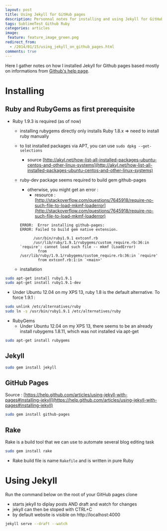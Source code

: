 ```yaml
---
layout: post
title: Using Jekyll for GitHub pages
description: Personnal notes for installing and using Jekyll for GitHub pages
tags: SublimeTest Github Ruby
categories: articles
image:
 feature: feature_image_green.png
redirect_from:
  - /2014/01/15/using_jekyll_on_github_pages.html
comments: true
---
```


Here I gather notes on how I installed Jekyll for Github pages based mostly on informations from [Github's help page](https://help.github.com/articles/using-jekyll-with-pages).


# Installing

## Ruby and RubyGems as first prerequisite

* Ruby 1.9.3 is required (as of now)
  + installing rubygems directly only installs Ruby 1.8.x => need to install ruby manually
  + to list installed packages via APT, you can use `sudo dpkg --get-selections`
    - source [http://akyl.net/how-list-all-installed-packages-ubuntu-centos-and-other-linux-systems](http://akyl.net/how-list-all-installed-packages-ubuntu-centos-and-other-linux-systems)
  + ruby-dev package seems required to build gem github-pages
    - otherwise, you might get an error :
      + resource : [http://stackoverflow.com/questions/7645918/require-no-such-file-to-load-mkmf-loaderror](http://stackoverflow.com/questions/7645918/require-no-such-file-to-load-mkmf-loaderror)

    ```
    ERROR:  Error installing github-pages:
    ERROR: Failed to build gem native extension.

          /usr/bin/ruby1.9.1 extconf.rb
          /usr/lib/ruby/1.9.1/rubygems/custom_require.rb:36:in `require': cannot load such file -- mkmf (LoadError)
            from /usr/lib/ruby/1.9.1/rubygems/custom_require.rb:36:in `require'
            from extconf.rb:1:in `<main>'
    ```

  + installation

```sh
sudo apt-get install ruby1.9.1
sudo apt-get install ruby1.9.1-dev
```

* Under Ubuntu 12.04 on my XPS 13, ruby 1.8 is the default alternative. To force 1.9.1 :

```sh
sudo unlink /etc/alternatives/ruby
sudo ln -s /usr/bin/ruby1.9.1 /etc/alternatives/ruby
```

* RubyGems
  + Under Ubuntu 12.04 on my XPS 13, there seems to be an already install rubygems 1.8.11, which was not installed via apt-get 

```sh
sudo apt-get install rubygems
```

## Jekyll

  ```sh
  sudo gem install jekyll
  ```

## GitHub Pages

Source : [https://help.github.com/articles/using-jekyll-with-pages#installing-jekyll](https://help.github.com/articles/using-jekyll-with-pages#installing-jekyll)

  ```sh
  sudo gem install github-pages
  ```

## Rake

Rake is a build tool that we can use to automate several blog editing task

  ```sh
  sudo gem install rake
  ```

  + Rake build file is name `Rakefile` and is written in pure Ruby

# Using Jekyll

Run the command below on the root of your GitHub pages clone

* starts jekyll to diplay posts AND draft and watch for changes
* jekyll can then be stoped with CTRL+C
* by default website is visible on http://localhost:4000

```sh
jekyll serve --draft --watch
```

